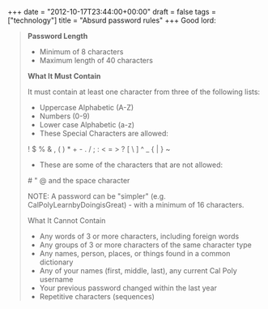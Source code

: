 +++
date = "2012-10-17T23:44:00+00:00"
draft = false
tags = ["technology"]
title = "Absurd password rules"
+++
Good lord:

>**Password Length**
>
>* Minimum of 8 characters
>* Maximum length of 40 characters
>
>**What It Must Contain**
>
>It must contain at least one character from three of the following lists:
>
>* Uppercase Alphabetic (A-Z)
>* Numbers (0-9)
>* Lower case Alphabetic (a-z)
>* These Special Characters are allowed:
>
>! $ % & , ( ) * + - . / ; : < = > ? [ \ ] ^ _ { | } ~
>
>* These are some of the characters that are not allowed:
>
>\# " @ and the space character
>
>NOTE: A password can be "simpler"  (e.g. CalPolyLearnbyDoingisGreat) - with a minimum of 16 characters.
>
>What It Cannot Contain
>
>* Any words of 3 or more characters, including foreign words
>* Any groups of 3 or more characters of the same character type
>* Any names, person, places, or things found in a common dictionary
>* Any of your names (first, middle, last), any current Cal Poly username
>* Your previous password changed within the last year
>* Repetitive characters (sequences)